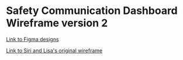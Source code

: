 # Safety Communication Dashboard Wireframe version 2

[Link to Figma designs](https://www.figma.com/design/cSNpi5ZphkUUQadaKwvHHl/InformED?node-id=15-224&node-type=canvas&t=nbRgELOwV61YqRQn-0)

[Link to Siri and Lisa's original wireframe](https://nhs.sharepoint.com/:u:/r/sites/msteams_e50ed8/Shared%20Documents/General/INFORM_us%20Safety%20Comms/Safety%20Comms%20Wire%20Frame%20V2%20Jul%2031%202024.vsdx?d=we8beea856d2448db8fd59a63c7cce8f8&csf=1&web=1&e=DIAyLK)

